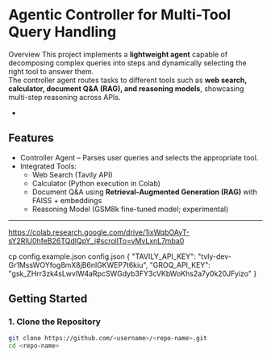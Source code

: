 #  Agentic Controller for Multi-Tool Query Handling

 Overview
This project implements a **lightweight agent** capable of decomposing complex queries into steps and dynamically selecting the right tool to answer them.  
The controller agent routes tasks to different tools such as **web search, calculator, document Q&A (RAG), and reasoning models**, showcasing multi-step reasoning across APIs.

-

##  Features
- Controller Agent – Parses user queries and selects the appropriate tool.
- Integrated Tools:
  -  Web Search (Tavily API)  
  -  Calculator (Python execution in Colab)  
  -  Document Q&A using **Retrieval-Augmented Generation (RAG)** with FAISS + embeddings  
  -  Reasoning Model (GSM8k fine-tuned model; experimental)  

---

https://colab.research.google.com/drive/1ixWqbOAyT-sY2RlU0hfeB26TQdlQpY_j#scrollTo=vMvLxnL7mba0


cp config.example.json config.json
{
  "TAVILY_API_KEY": "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",
  "GROQ_API_KEY": "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"
}

##  Getting Started

### 1. Clone the Repository
```bash
git clone https://github.com/<username>/<repo-name>.git
cd <repo-name>
